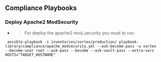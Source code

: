 ## Compliance Playbooks


### Deploy Apache2 ModSecurity
 
- > For deploy the apache2 mod_security you must to run:

```
 ansible-playbook -i inventories/vortex/production/ playbook-library/compliance/apache_modsecurity.yml --ask-become-pass -u vortex --become-user root --ask-pass --become --ask-vault-pass --extra-vars HOSTS="TARGET_HOSTNAME"
```